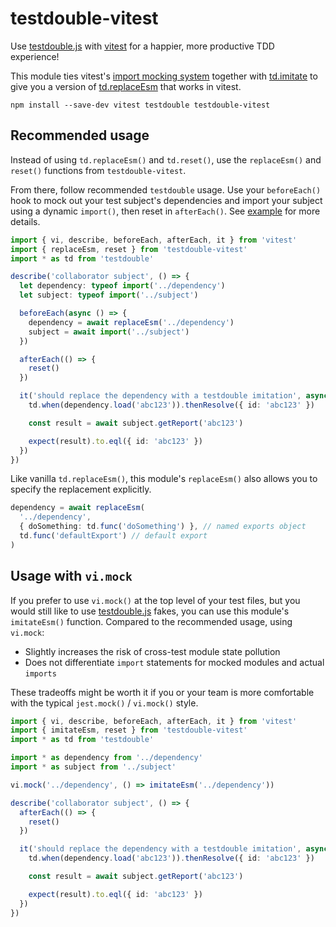 # testdouble-vitest

Use [testdouble.js] with [vitest] for a happier, more productive TDD experience!

This module ties vitest's [import mocking system] together with [td.imitate] to give you a version of [td.replaceEsm] that works in vitest.

```shell
npm install --save-dev vitest testdouble testdouble-vitest
```

[testdouble.js]: https://github.com/testdouble/testdouble.js
[td.imitate]: https://github.com/testdouble/testdouble.js#tdimitate
[td.replaceesm]: https://github.com/testdouble/testdouble.js#tdreplace-and-tdreplaceesm-for-replacing-dependencies
[vitest]: https://vitest.dev
[import mocking system]: https://vitest.dev/guide/mocking.html#modules

## Recommended usage

Instead of using `td.replaceEsm()` and `td.reset()`, use the `replaceEsm()` and `reset()` functions from `testdouble-vitest`.

From there, follow recommended `testdouble` usage. Use your `beforeEach()` hook to mock out your test subject's dependencies and import your subject using a dynamic `import()`, then reset in `afterEach()`. See [example] for more details.

```ts
import { vi, describe, beforeEach, afterEach, it } from 'vitest'
import { replaceEsm, reset } from 'testdouble-vitest'
import * as td from 'testdouble'

describe('collaborator subject', () => {
  let dependency: typeof import('../dependency')
  let subject: typeof import('../subject')

  beforeEach(async () => {
    dependency = await replaceEsm('../dependency')
    subject = await import('../subject')
  })

  afterEach(() => {
    reset()
  })

  it('should replace the dependency with a testdouble imitation', async () => {
    td.when(dependency.load('abc123')).thenResolve({ id: 'abc123' })

    const result = await subject.getReport('abc123')

    expect(result).to.eql({ id: 'abc123' })
  })
})
```

Like vanilla `td.replaceEsm()`, this module's `replaceEsm()` also allows you to specify the replacement explicitly.

```ts
dependency = await replaceEsm(
  '../dependency',
  { doSomething: td.func('doSomething') }, // named exports object
  td.func('defaultExport') // default export
)
```

[example]: https://github.com/mcous/testdouble-vitest/tree/main/example

## Usage with `vi.mock`

If you prefer to use `vi.mock()` at the top level of your test files, but you would still like to use [testdouble.js] fakes, you can use this module's `imitateEsm()` function. Compared to the recommended usage, using `vi.mock`:

- Slightly increases the risk of cross-test module state pollution
- Does not differentiate `import` statements for mocked modules and actual `imports`

These tradeoffs might be worth it if you or your team is more comfortable with the typical `jest.mock()` / `vi.mock()` style.

```ts
import { vi, describe, beforeEach, afterEach, it } from 'vitest'
import { imitateEsm, reset } from 'testdouble-vitest'
import * as td from 'testdouble'

import * as dependency from '../dependency'
import * as subject from '../subject'

vi.mock('../dependency', () => imitateEsm('../dependency'))

describe('collaborator subject', () => {
  afterEach(() => {
    reset()
  })

  it('should replace the dependency with a testdouble imitation', async () => {
    td.when(dependency.load('abc123')).thenResolve({ id: 'abc123' })

    const result = await subject.getReport('abc123')

    expect(result).to.eql({ id: 'abc123' })
  })
})
```
